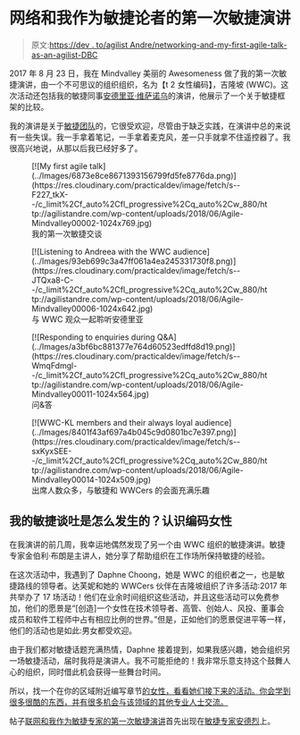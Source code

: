 # 网络和我作为敏捷论者的第一次敏捷演讲

> 原文:[https://dev . to/agilist Andre/networking-and-my-first-agile-talk-as-an-agilist-DBC](https://dev.to/agilistandre/networking-and-my-first-agile-talk-as-an-agilist-dbc)

2017 年 8 月 23 日，我在 Mindvalley 美丽的 Awesomeness 做了我的第一次敏捷演讲，由一个不可思议的组织组织，名为【t 2 女性编码】，吉隆坡 (WWC)。这次活动还包括我的敏捷同事[安德里亚·维萨诺乌](https://www.linkedin.com/in/andreeavisanoiu/)的演讲，他展示了一个关于敏捷框架的比较。

我的演讲是关于[敏捷团队](http://agilistandre.com/what-makes-an-agile-team-agile-and-a-waterfall-team-not/)的，它很受欢迎，尽管由于缺乏实践，在演讲中总的来说有一些失误。我一手拿着笔记，一手拿着麦克风，差一只手就拿不住遥控器了。我很高兴地说，从那以后我已经好多了。

<figure>[![My first agile talk](../Images/6873e8ce8671393156799fd5fe8776da.png)](https://res.cloudinary.com/practicaldev/image/fetch/s--F227_tkX--/c_limit%2Cf_auto%2Cfl_progressive%2Cq_auto%2Cw_880/http://agilistandre.com/wp-content/uploads/2018/06/Agile-Mindvalley00002-1024x769.jpg) 

<figcaption>我的第一次敏捷交谈</figcaption>

</figure>

<figure>[![Listening to Andreea with the WWC audience](../Images/93eb699c3a47ff061a4ea245331730f8.png)](https://res.cloudinary.com/practicaldev/image/fetch/s--JTQxa8-C--/c_limit%2Cf_auto%2Cfl_progressive%2Cq_auto%2Cw_880/http://agilistandre.com/wp-content/uploads/2018/06/Agile-Mindvalley00006-1024x642.jpg) 

<figcaption>与 WWC 观众一起聆听安德里亚</figcaption>

</figure>

<figure>[![Responding to enquiries during Q&A](../Images/a3bf6bc881377e764d60523edffd8d19.png)](https://res.cloudinary.com/practicaldev/image/fetch/s--WmqFdmgl--/c_limit%2Cf_auto%2Cfl_progressive%2Cq_auto%2Cw_880/http://agilistandre.com/wp-content/uploads/2018/06/Agile-Mindvalley00011-1024x564.jpg) 

<figcaption>问&答</figcaption>

</figure>

<figure>[![WWC-KL members and their always loyal audience](../Images/8401f43af697a4b045c9d0801bc7e397.png)](https://res.cloudinary.com/practicaldev/image/fetch/s--sxKyxSEE--/c_limit%2Cf_auto%2Cfl_progressive%2Cq_auto%2Cw_880/http://agilistandre.com/wp-content/uploads/2018/06/Agile-Mindvalley00014-1024x509.jpg) 

<figcaption>出席人数众多，与敏捷和 WWCers 的会面充满乐趣</figcaption>

</figure>

## [](#how-did-my-agile-talk-happen-meet-women-who-code)我的敏捷谈吐是怎么发生的？认识编码女性

在我演讲的前几周，我幸运地偶然发现了另一个由 WWC 组织的敏捷演讲。敏捷专家金伯利·布朗是主讲人，她分享了帮助组织在工作场所保持敏捷的经验。

在这次活动中，我遇到了 Daphne Choong，她是 WWC 的组织者之一，也是敏捷路线的领导者。达芙妮和她的 WWCers 伙伴在吉隆坡组织了许多活动:2017 年共举办了 17 场活动！他们在业余时间组织这些活动，并且这些活动可以免费参加，他们的愿景是“[创造]一个女性在技术领导者、高管、创始人、风投、董事会成员和软件工程师中占有相应比例的世界。”但是，正如他们的愿景促进平等一样，他们的活动也是如此:男女都受欢迎。

由于我们都对敏捷话题充满热情，Daphne 接着提到，如果我感兴趣，她会组织另一场敏捷活动，届时我将是演讲人。我不可能拒绝的！我非常乐意支持这个鼓舞人心的组织，同时借此机会获得一些舞台时间。

所以，找一个在你的区域附近编写章节[的女性，看看她们接下来的活动。你会学到很多很酷的东西，并有很多机会与该领域的其他专业人士交流。](https://www.womenwhocode.com/networks)

帖子[联网和我作为敏捷专家的第一次敏捷演讲](http://agilistandre.com/networking-first-agile-talk-agilist/)首先出现在[敏捷专家安德烈](http://agilistandre.com)上。